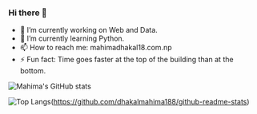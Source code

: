 ### Hi there 👋


- 🔭 I’m currently working on Web and Data.
- 🌱 I’m currently learning Python.
- 📫 How to reach me: mahimadhakal18.com.np
- ⚡ Fun fact: Time goes faster at the top of the building than at the bottom.


![Mahima's GitHub stats](https://github-readme-stats.vercel.app/api?username=dhakalmahima188&show_icons=true&theme=radical&count_private=true)



![Top Langs](https://github-readme-stats.vercel.app/api/top-langs/?username=dhakalmahima188&layout=compact&theme=radical&count_private=true)(https://github.com/dhakalmahima188/github-readme-stats)




